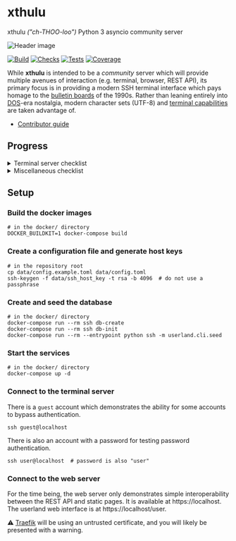 # xthulu

xthulu _("ch-THOO-loo")_ Python 3 asyncio community server

![Header image](https://github.com/haliphax/xthulu/raw/assets/xthulu.jpg)

[![Build](https://img.shields.io/github/actions/workflow/status/haliphax/xthulu/docker-build.yml?label=Build)](https://github.com/haliphax/xthulu/actions/workflows/docker-build.yml)
[![Checks](https://img.shields.io/github/actions/workflow/status/haliphax/xthulu/checks.yml?label=Checks)](https://github.com/haliphax/xthulu/actions/workflows/checks.yml)
[![Tests](https://img.shields.io/github/actions/workflow/status/haliphax/xthulu/tests.yml?label=Tests)](https://github.com/haliphax/xthulu/actions/workflows/tests.yml)
[![Coverage](https://img.shields.io/coverallsCoverage/github/haliphax/xthulu?label=Coverage)](https://coveralls.io/github/haliphax/xthulu)

While **xthulu** is intended to be a _community_ server which will provide
multiple avenues of interaction (e.g. terminal, browser, REST API), its primary
focus is in providing a modern SSH terminal interface which pays homage to the
[bulletin boards][] of the 1990s. Rather than leaning entirely into [DOS][]-era
nostalgia, modern character sets (UTF-8) and [terminal capabilities][] are taken
advantage of.

- [Contributor guide][]

## Progress

<details>
<summary>Terminal server checklist</summary>

### Terminal server

- [x] SSH server ([AsyncSSH][])
  - [x] Password authentication
  - [x] Guest (no-auth) users
  - [ ] Key authentication
- [x] PROXY v1 support
- [ ] SCP subsystem
- [ ] SFTP subsystem
- [x] Userland script stack
  - [x] Goto
  - [x] Gosub
  - [x] Exception handling
- [x] Terminal library ([rich][])
  - [x] Adapt for SSH session usage
- [ ] UI components ([textual][])
  - [x] Adapt for SSH session usage
  - [ ] File browser
  - [ ] Message interface

</details>

<details>
<summary>Miscellaneous checklist</summary>

### Miscellaneous

- [x] Container proxy ([Traefik][])
- [ ] HTTP server
  - [x] Userland
  - [x] Static files
  - [ ] REST API
    - [x] Web framework ([APIFlask][])
    - [ ] Implementation
- [ ] IPC
  - [x] Session events queue
  - [x] Methods for manipulating queue (querying specific events, etc.)
  - [ ] Can target other sessions and send them events (gosub/goto, chat
        requests, IM, etc.)
  - [ ] Server events queue (IPC coordination, etc.)
  - [x] Locks (IPC semaphore)
  - [ ] Global IPC (CLI, web, etc.) via Redis PubSub
- [ ] Data layer
  - [x] PostgreSQL for data
  - [x] Asynchronous ORM ([GINO][])
  - [x] User model
  - [ ] Message bases
  - [ ] Simple pickle table ("The Pile") for miscellaneous data storage

</details>

## Setup

### Build the docker images

```shell
# in the docker/ directory
DOCKER_BUILDKIT=1 docker-compose build
```

### Create a configuration file and generate host keys

```shell
# in the repository root
cp data/config.example.toml data/config.toml
ssh-keygen -f data/ssh_host_key -t rsa -b 4096  # do not use a passphrase
```

### Create and seed the database

```shell
# in the docker/ directory
docker-compose run --rm ssh db-create
docker-compose run --rm ssh db-init
docker-compose run --rm --entrypoint python ssh -m userland.cli.seed
```

### Start the services

```shell
# in the docker/ directory
docker-compose up -d
```

### Connect to the terminal server

There is a `guest` account which demonstrates the ability for some accounts to
bypass authentication.

```shell
ssh guest@localhost
```

There is also an account with a password for testing password authentication.

```shell
ssh user@localhost  # password is also "user"
```

### Connect to the web server

For the time being, the web server only demonstrates simple interoperability
between the REST API and static pages. It is available at https://localhost. The
userland web interface is at https://localhost/user.

⚠️ [Traefik][] will be using an untrusted certificate, and you will likely be
presented with a warning.

[apiflask]: https://apiflask.com
[asyncssh]: https://asyncssh.readthedocs.io/en/latest/
[blessed]: https://blessed.readthedocs.io/en/latest/intro.html
[bulletin boards]: https://archive.org/details/BBS.The.Documentary
[contributor guide]: ./CONTRIBUTING.md
[dos]: https://en.wikipedia.org/wiki/MS-DOS
[gino]: https://python-gino.org
[rich]: https://rich.readthedocs.io/en/latest/
[terminal capabilities]: https://en.wikipedia.org/wiki/Terminal_capabilities
[textual]: https://github.com/Textualize/textual
[traefik]: https://traefik.io/traefik
